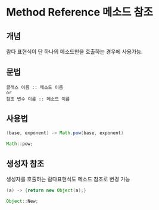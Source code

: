 # Method Reference 메소드 참조

## 개념
람다 표현식이 단 하나의 메소드만을 호출하는 경우에 사용가능.

## 문법
~~~
클래스 이름 :: 메소드 이름
or
참조 변수 이름 :: 메소드 이름
~~~

## 사용법 
~~~java
(base, exponent) -> Math.pow(base, exponent)

Math::pow;
~~~

## 생성자 참조
생성자를 호출하는 람다표현식도 메소드 참조로 변경 가능

~~~java
(a) -> {return new Object(a);}

Object::New;
~~~